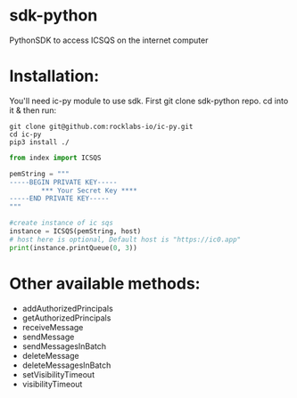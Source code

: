 # sdk-python

PythonSDK to access ICSQS on the internet computer

# Installation:

You'll need ic-py module to use sdk. First git clone sdk-python repo. cd into it & then run:

```
git clone git@github.com:rocklabs-io/ic-py.git
cd ic-py
pip3 install ./
```

```py
from index import ICSQS

pemString = """
-----BEGIN PRIVATE KEY-----
        *** Your Secret Key ****
-----END PRIVATE KEY-----
"""

#create instance of ic sqs
instance = ICSQS(pemString, host)
# host here is optional, Default host is "https://ic0.app"
print(instance.printQueue(0, 3))
```

# Other available methods:

- addAuthorizedPrincipals
- getAuthorizedPrincipals
- receiveMessage
- sendMessage
- sendMessagesInBatch
- deleteMessage
- deleteMessagesInBatch
- setVisibilityTimeout
- visibilityTimeout
